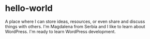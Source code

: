 # hello-world
A place where I can store ideas, resources, or even share and discuss things with others.
I'm Magdalena from Serbia and I like to learn about WordPress.
I'm ready to learn WordPress development.
